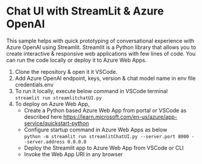 # Chat UI with StreamLit & Azure OpenAI
This sample helps with quick prototyping of conversational experience with Azure OpenAI using Streamlit. Streamlit is a Python library that allows you to create interactive & responsive web applications with few lines of code. 
You can run the code locally or deploy it to Azure Web Apps. 
1. Clone the repository & open it it VSCode.
2. Add Azure OpenAI endpoint, keys, version & chat model name in env file credentials.env
4. To run it locally, execute below command in VSCode terminal\
   ``` streamlit run streamlitchatUI.py ```
5. To deploy on Azure Web App, 
   - Create a Python based Azure Web App from portal or VSCode as described here https://learn.microsoft.com/en-us/azure/app-service/quickstart-python
   - Configure startup command in Azure Web Apps as below\
   ``` python -m streamlit run streamlitChatUI.py --server.port 8000 --server.address 0.0.0.0 ```
   - Deploy the Streamlit app to Azure Web App from VSCode or CLI
   - Invoke the Web App URI in any browser 
